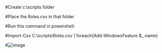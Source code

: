 #Create c:\scripts folder

#Place the Roles.csv in that folder

#Run this command in powershell:

#Import-Csv C:\scripts\Roles.csv | foreach{Add-WindowsFeature $_.name}

#![image](https://github.com/Neilitlib/RemoteAppSvr/assets/156208958/085e4d09-b9b5-44aa-a06d-1766419857d0)

